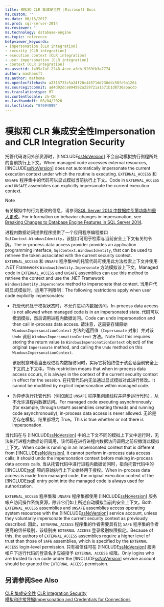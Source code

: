 ```yaml
---
title: 模拟和 CLR 集成安全性 |Microsoft Docs
ms.custom: ''
ms.date: 06/13/2017
ms.prod: sql-server-2014
ms.reviewer: ''
ms.technology: database-engine
ms.topic: reference
helpviewer_keywords:
- impersonation [CLR integration]
- security [CLR integration]
- execution context [CLR integration]
- user impersonation [CLR integration]
- context [CLR integration]
ms.assetid: 1495a7af-2248-4cee-afdb-9269fb3a7774
author: mashamsft
ms.author: mathoma
ms.openlocfilehash: a2313733c5a24f28c44571dd230ddc58fc9a1264
ms.sourcegitcommit: ad4d92dce894592a259721a1571b1d8736abacdb
ms.translationtype: MT
ms.contentlocale: zh-CN
ms.lasthandoff: 08/04/2020
ms.locfileid: "87694089"
---
```

# <a name="impersonation-and-clr-integration-security"></a><span data-ttu-id="0bfe7-102">模拟和 CLR 集成安全性</span><span class="sxs-lookup"><span data-stu-id="0bfe7-102">Impersonation and CLR Integration Security</span></span>
  <span data-ttu-id="0bfe7-103">托管代码访问外部资源时，[!INCLUDE[ssNoVersion](../../includes/ssnoversion-md.md)] 不会自动模拟执行例程所处的当前执行上下文。</span><span class="sxs-lookup"><span data-stu-id="0bfe7-103">When managed code accesses external resources, [!INCLUDE[ssNoVersion](../../includes/ssnoversion-md.md)] does not automatically impersonate the current execution context under which the routine is executing.</span></span> <span data-ttu-id="0bfe7-104">`EXTERNAL_ACCESS` 和 `UNSAFE` 程序集中的代码可以显式模拟当前执行上下文。</span><span class="sxs-lookup"><span data-stu-id="0bfe7-104">Code in `EXTERNAL_ACCESS` and `UNSAFE` assemblies can explicitly impersonate the current execution context.</span></span>  
  
> [!NOTE]  
>  <span data-ttu-id="0bfe7-105">有关模拟中的行为更改的信息，请参阅[SQL Server 2014 中数据库引擎功能的重大更改](../breaking-changes-to-database-engine-features-in-sql-server-2016.md)。</span><span class="sxs-lookup"><span data-stu-id="0bfe7-105">For information on behavior changes in impersonation, see [Breaking Changes to Database Engine Features in SQL Server 2014](../breaking-changes-to-database-engine-features-in-sql-server-2016.md).</span></span>  
  
 <span data-ttu-id="0bfe7-106">进程内数据访问提供程序提供了一个应用程序编程接口 `SqlContext.WindowsIdentity`，该接口可用于检索与当前安全上下文有关的令牌。</span><span class="sxs-lookup"><span data-stu-id="0bfe7-106">The in-process data access provider provides an application programming interface, `SqlContext.WindowsIdentity`, that can be used to retrieve the token associated with the current security context.</span></span> <span data-ttu-id="0bfe7-107">`EXTERNAL_ACCESS` 和 `UNSAFE` 程序集中的托管代码可使用此方法检索上下文并使用 .NET Framework `WindowsIdentity.Impersonate` 方法模拟该上下文。</span><span class="sxs-lookup"><span data-stu-id="0bfe7-107">Managed code in `EXTERNAL_ACCESS` and `UNSAFE` assemblies can use this method to retrieve the context and use the .NET Framework `WindowsIdentity.Impersonate` method to impersonate that context.</span></span> <span data-ttu-id="0bfe7-108">当用户代码显式模拟时，适用下列限制：</span><span class="sxs-lookup"><span data-stu-id="0bfe7-108">The following restrictions apply when user code explicitly impersonates:</span></span>  
  
-   <span data-ttu-id="0bfe7-109">托管代码处于模拟状态时，不允许进程内数据访问。</span><span class="sxs-lookup"><span data-stu-id="0bfe7-109">In-process data access is not allowed when managed code is in an impersonated state.</span></span> <span data-ttu-id="0bfe7-110">代码可以撤消模拟，然后调用进程内数据访问。</span><span class="sxs-lookup"><span data-stu-id="0bfe7-110">Code can undo impersonation and then call in-process data access.</span></span> <span data-ttu-id="0bfe7-111">请注意，这需要存储原始 `WindowsImpersonationContext` 方法的返回值（`Impersonate` 对象）并对该 `Undo` 调用 `WindowsImpersonationContext` 方法。</span><span class="sxs-lookup"><span data-stu-id="0bfe7-111">Note that this requires storing the return value (a `WindowsImpersonationContext` object) of the original `Impersonate` method, and calling the `Undo` method on this `WindowsImpersonationContext`.</span></span>  
  
     <span data-ttu-id="0bfe7-112">该限制意味着当出现进程内数据访问时，实际它将始终位于该会话当前安全上下文的上下文中。</span><span class="sxs-lookup"><span data-stu-id="0bfe7-112">This restriction means that when in-process data access occurs, it is always in the context of the current security context in effect for the session.</span></span> <span data-ttu-id="0bfe7-113">在托管代码内无法通过显式模拟对此进行修改。</span><span class="sxs-lookup"><span data-stu-id="0bfe7-113">It cannot be modified by explicit impersonation within managed code.</span></span>  
  
-   <span data-ttu-id="0bfe7-114">为异步执行托管代码（例如通过 `UNSAFE` 程序集创建线程并异步运行代码），从不允许进程内数据访问。</span><span class="sxs-lookup"><span data-stu-id="0bfe7-114">For managed code executing asynchronously (for example, through `UNSAFE` assemblies creating threads and running code asynchronously), in-process data access is never allowed.</span></span> <span data-ttu-id="0bfe7-115">无论是否存在模拟，结果都将为 True。</span><span class="sxs-lookup"><span data-stu-id="0bfe7-115">This is true whether or not there is impersonation.</span></span>  
  
 <span data-ttu-id="0bfe7-116">当代码在与 [!INCLUDE[ssNoVersion](../../includes/ssnoversion-md.md)] 中的上下文不同的模拟上下文中运行时，无法执行进程内数据访问调用，该代码在进行进程内数据访问调用之前应撤消此模拟上下文。</span><span class="sxs-lookup"><span data-stu-id="0bfe7-116">When code is running in an impersonated context that is different from [!INCLUDE[ssNoVersion](../../includes/ssnoversion-md.md)], it cannot perform in-process data access calls; it should undo the impersonation context before making in-process data access calls.</span></span> <span data-ttu-id="0bfe7-117">当从托管代码中进行进程内数据访问时，指向托管代码中的 [!INCLUDE[tsql](../../includes/tsql-md.md)] 项的原始执行上下文始终用于授权。</span><span class="sxs-lookup"><span data-stu-id="0bfe7-117">When in-process data access is made from managed code, the original execution context of the [!INCLUDE[tsql](../../includes/tsql-md.md)] entry point into the managed code is always used for authorization.</span></span>  
  
 <span data-ttu-id="0bfe7-118">`EXTERNAL_ACCESS` 程序集和 `UNSAFE` 程序集都使用 [!INCLUDE[ssNoVersion](../../includes/ssnoversion-md.md)] 服务帐户访问操作系统资源，除非它们如上所述自动模拟当前的安全上下文。</span><span class="sxs-lookup"><span data-stu-id="0bfe7-118">Both `EXTERNAL_ACCESS` assemblies and `UNSAFE` assemblies access operating system resources with the [!INCLUDE[ssNoVersion](../../includes/ssnoversion-md.md)] service account, unless they voluntarily impersonate the current security context as previously described.</span></span> <span data-ttu-id="0bfe7-119">因此，`EXTERNAL_ACCESS` 程序集的作者需要具有比 `SAFE` 程序集的作者更高的信任级别，该级别由 `EXTERNAL ACCESS` 登录级别权限指定。</span><span class="sxs-lookup"><span data-stu-id="0bfe7-119">Because of this, the authors of `EXTERNAL_ACCESS` assemblies require a higher level of trust than those of `SAFE` assemblies, which is specified by the `EXTERNAL ACCESS` login-level permission.</span></span> <span data-ttu-id="0bfe7-120">只有被信任可在 [!INCLUDE[ssNoVersion](../../includes/ssnoversion-md.md)] 服务帐户下运行代码的登录名才应被授予 `EXTERNAL ACCESS` 权限。</span><span class="sxs-lookup"><span data-stu-id="0bfe7-120">Only logins who are trusted to run code under the [!INCLUDE[ssNoVersion](../../includes/ssnoversion-md.md)] service account should be granted the `EXTERNAL ACCESS` permission.</span></span>  
  
## <a name="see-also"></a><span data-ttu-id="0bfe7-121">另请参阅</span><span class="sxs-lookup"><span data-stu-id="0bfe7-121">See Also</span></span>  
 <span data-ttu-id="0bfe7-122">[CLR 集成安全性](../../relational-databases/clr-integration/security/clr-integration-security.md) </span><span class="sxs-lookup"><span data-stu-id="0bfe7-122">[CLR Integration Security](../../relational-databases/clr-integration/security/clr-integration-security.md) </span></span>  
 [<span data-ttu-id="0bfe7-123">模拟和连接凭据</span><span class="sxs-lookup"><span data-stu-id="0bfe7-123">Impersonation and Credentials for Connections</span></span>](../../relational-databases/clr-integration/data-access/impersonation-and-credentials-for-connections.md)  
  
  
